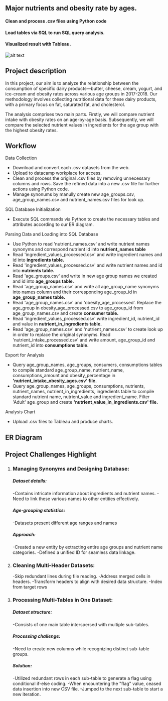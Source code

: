 ## Major nutrients and obesity rate by ages.

#### Clean and process .csv files using Python code
#### Load tables via SQL to run SQL query analysis. 
#### Visualized result with Tableau.
![alt text]()
## Project description
In this project, our aim is to analyze the relationship between the consumption of specific dairy products—butter, cheese, cream, yogurt, and ice-cream 
and obesity rates across various age groups in 2017-2018. 
Our methodology involves collecting nutritional data for these dairy products, with a primary focus on fat, saturated fat, and cholesterol. 

The analysis comprises two main parts. Firstly, we will compare nutrient intake with obesity rates on an age-by-age basis. 
Subsequently, we will compare the selected nutrient values in ingredients for the age group with the highest obesity rates. 

## Workflow

Data Collection

- Download and convert each .csv datasets from the web.
- Upload to datacamp workplace for access.
- Clean and process the original .csv files by removing unnecessary columns and rows. Save the refined data into a new .csv file for further actions using Python code.
- Manage synonums by manully create new age_groups.csv, age_group_names.csv and nutrient_names.csv files for look up.

SQL Database Initialization
- Execute SQL commands via Python to create the necessary tables and attributes  according to our ER diagram.

Parsing Data and Loading into SQL Database

- Use Python to read 'nutrient_names.csv' and write nutrient names synonyms and correspond nutrient id into **nutrient_names table**
- Read 'ingredient_values_processed.csv' and write ingredient names and id into **ingredients table.**
- Read 'ingredient_values_processed.csv' and write nutrient names and id into **nutrients table.**
- Read 'age_groups.csv' and write in new age group names we created and id into **age_groups table.**
- Read 'age_group_names.csv' and write all age_group_name synonyms into names column and their corresponding age_group_id in **age_group_names table.**
- Read 'age_group_names.csv' and 'obesity_age_processed'. Replace the age_group in obesity_age_processed.csv to age_group_id from age_group_names.csv and create **consumer table.**
- Read 'ingredient_values_processed.csv' write ingredient_id, nutrient_id and value in **nutrient_in_ingredients table.**
- Read 'age_group_names.csv' and 'nutrient_names.csv' to create look up in order to replace the original synonyms. Read 'nutrient_intake_processed.csv' and write amount, age_group_id and nutrient_id into **consumptions table.**

Export for Analysis

- Query age_group_names, age_groups, consumers, consumptions tables to compile standard age_group_name, nutrient_name, consumptions_amount and obesity_percentage in **'nutrient_intake_obesity_ages.csv' file.**
- Query age_group_names, age_groups, consumptions, nutrients, nutrient_names, nutrient_in_ingredients, ingredients table to compile standard nutrient name, nutrient_value and ingredient_name. Filter 'Adult' age_group and create **'nutrient_value_in_ingredients.csv' file.**

Analysis Chart

- Upload .csv files to Tableau and produce charts.

## ER Diagram

## Project Challenges Highlight
1. ### Managing Synonyms and Designing Database:
   ##### Dataset details:
   -Contains intricate information about ingredients and nutrient names.
   -Need to link these various names to other entities effectively.
   ##### Age-grouping statistics:
   -Datasets present different age ranges and names
   ##### Approach:
   -Created a new entity by extracting entire age groups and nutrient name categories.
   -Defined a unified ID for seamless data linkage.

3. ### Cleaning Multi-Header Datasets:
   -Skip redundant lines during file reading.
   -Address merged cells in headers.
   -Transform headers to align with desired data structure.
   -Index from target rows

5. ### Processing Multi-Tables in One Dataset:
   ##### Dataset structure:
   -Consists of one main table interspersed with multiple sub-tables.
   ##### Processing challenge:
   -Need to create new columns while recognizing distinct sub-table groups.
   ##### Solution:
   -Utilized redundant rows in each sub-table to generate a flag using conditional if-else coding.
   -When encountering the "flag" value, ceased data insertion into new CSV file.
   -Jumped to the next sub-table to start a new iteration.
